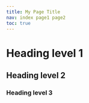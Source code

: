 ```yaml
---
title: My Page Title
nav: index page1 page2
toc: true
---
```


# Heading level 1

## Heading level 2

### Heading level 3
